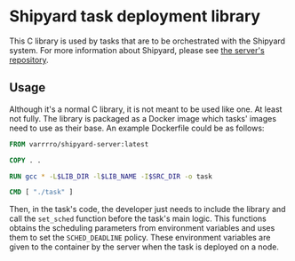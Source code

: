 # Shipyard task deployment library

This C library is used by tasks that are to be orchestrated with the Shipyard
system. For more information about Shipyard, please see [the server's
repository](https://github.com/Varrrro/shipyard-server).

## Usage

Although it's a normal C library, it is not meant to be used like one. At least
not fully. The library is packaged as a Docker image which tasks' images need to
use as their base. An example Dockerfile could be as follows:

```Dockerfile
FROM varrrro/shipyard-server:latest

COPY . .

RUN gcc * -L$LIB_DIR -l$LIB_NAME -I$SRC_DIR -o task

CMD [ "./task" ]
```

Then, in the task's code, the developer just needs to include the library and
call the `set_sched` function before the task's main logic. This functions obtains the scheduling parameters
from environment variables and uses them to set the `SCHED_DEADLINE` policy.
These environment variables are given to the container by the server when the
task is deployed on a node.
